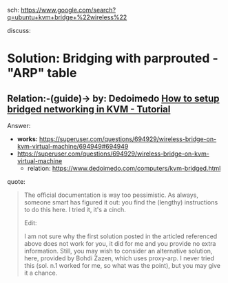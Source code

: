 sch: https://www.google.com/search?q=ubuntu+kvm+bridge+%22wireless%22

discuss:

# Solution: Bridging with parprouted - "ARP" table
## Relation:-(guide)-> by: Dedoimedo [How to setup bridged networking in KVM - Tutorial](https://www.dedoimedo.com/computers/kvm-bridged.html)

Answer:
- **works:** https://superuser.com/questions/694929/wireless-bridge-on-kvm-virtual-machine/694949#694949
- https://superuser.com/questions/694929/wireless-bridge-on-kvm-virtual-machine
  - relation: https://www.dedoimedo.com/computers/kvm-bridged.html

quote:
>The official documentation is way too pessimistic. As always, someone smart has figured it out: you find the (lengthy) instructions to do this here. I tried it, it's a cinch.
>
>Edit:
>
>I am not sure why the first solution posted in the articled referenced above does not work for you, it did for me and you provide no extra information. Still, you may wish to consider an alternative solution, here, provided by Bohdi Zazen, which uses proxy-arp. I never tried this (sol. n.1 worked for me, so what was the point), but you may give it a chance.

